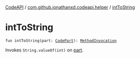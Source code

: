 [CodeAPI](../index.md) / [com.github.jonathanxd.codeapi.helper](index.md) / [intToString](.)

# intToString

`fun intToString(part: `[`CodePart`](../com.github.jonathanxd.codeapi/-code-part/index.md)`): `[`MethodInvocation`](../com.github.jonathanxd.codeapi.base/-method-invocation/index.md)

Invokes `String.valueOf(int)` on [part](int-to-string.md#com.github.jonathanxd.codeapi.helper$intToString(com.github.jonathanxd.codeapi.CodePart)/part).

